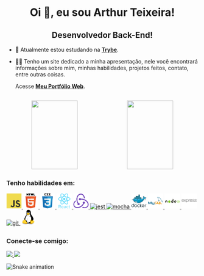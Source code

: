 <div>
    <h1 align="center">Oi 👋, eu sou Arthur Teixeira!</h1>
    <h2 align="center">Desenvolvedor Back-End!</h2>
</div>

<div>

- 🌱 Atualmente estou estudando na **[Trybe](https://www.betrybe.com/)**.

- 👨‍💻 Tenho um site dedicado a minha apresentação, nele você encontrará informações sobre mim, minhas habilidades, projetos feitos, contato, entre outras coisas.

    Acesse **[Meu Portfólio Web](https://arthur-teixeira-portfolio.vercel.app/)**.

</div>

##

<div align="center">
  <img height="180em" width="49%" src="https://github-readme-stats.vercel.app/api?username=TuzinF5&show_icons=true&theme=tokyonight&include_all_commits=true&count_private=true"/>
  <img height="180em" width="49%" src="https://github-readme-stats.vercel.app/api/top-langs/?username=TuzinF5&layout=compact&langs_count=7&theme=tokyonight"/>
</div>

<div style="display: inline_block">
  <h3 align="left">Tenho habilidades em:</h3>
  <p align="left">
    <a href="https://developer.mozilla.org/en-US/docs/Web/JavaScript" target="_blank" rel="noreferrer" title="JavaScript">
      <img src="https://raw.githubusercontent.com/devicons/devicon/master/icons/javascript/javascript-original.svg" alt="javascript" width="40" height="40"/>
    </a>
    <a href="https://www.w3.org/html/" target="_blank" rel="noreferrer" title="HTML">
      <img src="https://raw.githubusercontent.com/devicons/devicon/master/icons/html5/html5-original-wordmark.svg" alt="html5" width="40" height="40"/>
    </a>
    <a href="https://www.w3schools.com/css/" target="_blank" rel="noreferrer" title="CSS">
      <img src="https://raw.githubusercontent.com/devicons/devicon/master/icons/css3/css3-original-wordmark.svg" alt="css3" width="40" height="40"/>
    </a>
    <a href="https://reactjs.org/" target="_blank" rel="noreferrer" title="React">
      <img src="https://raw.githubusercontent.com/devicons/devicon/master/icons/react/react-original-wordmark.svg" alt="react" width="40" height="40"/>
    </a>
    <a href="https://redux.js.org" target="_blank" rel="noreferrer" title="Redux">
      <img src="https://raw.githubusercontent.com/devicons/devicon/master/icons/redux/redux-original.svg" alt="redux" width="40" height="40"/>
    </a>
    <a href="https://jestjs.io" target="_blank" rel="noreferrer" title="Jest">
      <img src="https://www.vectorlogo.zone/logos/jestjsio/jestjsio-icon.svg" alt="jest" width="40" height="40"/>
    </a>
    <a href="https://mochajs.org" target="_blank" rel="noreferrer" title="Mocha">
      <img src="https://www.vectorlogo.zone/logos/mochajs/mochajs-icon.svg" alt="mocha" width="40" height="40"/>
    </a>
    <a href="https://www.docker.com/" target="_blank" rel="noreferrer" title="Docker">
      <img src="https://raw.githubusercontent.com/devicons/devicon/master/icons/docker/docker-original-wordmark.svg" alt="docker" width="40" height="40"/>
    </a>
    <a href="https://www.mysql.com/" target="_blank" rel="noreferrer" title="MySQL">
      <img src="https://raw.githubusercontent.com/devicons/devicon/master/icons/mysql/mysql-original-wordmark.svg" alt="mysql" width="40" height="40"/>
    </a>
    <a href="https://nodejs.org" target="_blank" rel="noreferrer" title="Node.js">
      <img src="https://raw.githubusercontent.com/devicons/devicon/master/icons/nodejs/nodejs-original-wordmark.svg" alt="nodejs" width="40" height="40"/>
    </a>
    <a href="https://expressjs.com" target="_blank" rel="noreferrer" title="Express">
      <img src="https://raw.githubusercontent.com/devicons/devicon/master/icons/express/express-original-wordmark.svg" alt="express" width="40" height="40"/>
    </a>
    <a href="https://git-scm.com/" target="_blank" rel="noreferrer" title="Git">
      <img src="https://www.vectorlogo.zone/logos/git-scm/git-scm-icon.svg" alt="git" width="40" height="40"/>
    </a>
    <a href="https://www.linux.org/" target="_blank" rel="noreferrer" title="Linux">
      <img src="https://raw.githubusercontent.com/devicons/devicon/master/icons/linux/linux-original.svg" alt="linux" width="40" height="40"/>
    </a>
  </p>
</div>

##

<div>
  <h3 align="left">Conecte-se comigo:</h3>
  <p align="left">
    <a href="https://www.linkedin.com/in/arthur-teixeira-440376218/" target="_blank">
      <img src="https://img.shields.io/badge/-LinkedIn-%230077B5?style=for-the-badge&logo=linkedin&logoColor=white" target="_blank">
    </a>
    <a href = "mailto:arthurteixeira444@gmail.com">
      <img src="https://img.shields.io/badge/-Gmail-%23333?style=for-the-badge&logo=gmail&logoColor=white" target="_blank">
    </a>
  </p>
</div>

<div>

![Snake animation](https://github.com/TuzinF5/TuzinF5/blob/output/github-contribution-grid-snake.svg)

</div>
